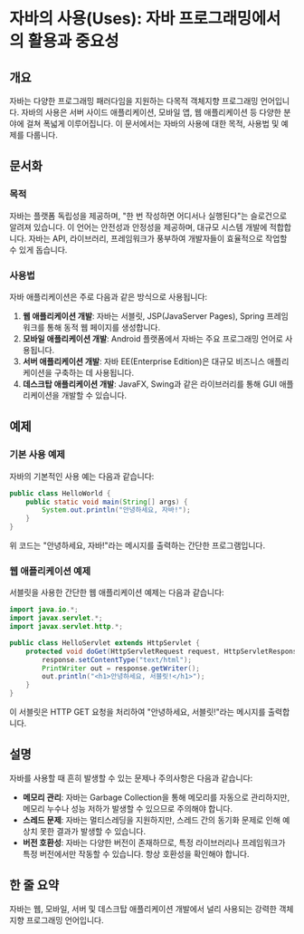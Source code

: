 <!--
Meta Description: # 자바의 사용(Uses): 자바 프로그래밍에서의 활용과 중요성 ## 개요 자바는 다양한 프로그래밍 패러다임을 지원하는 다목적 객체지향 프로그래밍 언어입니다. 자바의 사용은 서버 사이드 애플리케이션, 모바일 앱, 웹 애플리케이션 등 다양한 분야에 걸쳐 폭넓게 이루어집니...
Meta Keywords: 자바는, 애플리케이션, 자바의, 프로그래밍, 있습니다
-->

# 자바의 사용(Uses): 자바 프로그래밍에서의 활용과 중요성

## 개요
자바는 다양한 프로그래밍 패러다임을 지원하는 다목적 객체지향 프로그래밍 언어입니다. 자바의 사용은 서버 사이드 애플리케이션, 모바일 앱, 웹 애플리케이션 등 다양한 분야에 걸쳐 폭넓게 이루어집니다. 이 문서에서는 자바의 사용에 대한 목적, 사용법 및 예제를 다룹니다.

## 문서화

### 목적
자바는 플랫폼 독립성을 제공하며, "한 번 작성하면 어디서나 실행된다"는 슬로건으로 알려져 있습니다. 이 언어는 안전성과 안정성을 제공하며, 대규모 시스템 개발에 적합합니다. 자바는 API, 라이브러리, 프레임워크가 풍부하여 개발자들이 효율적으로 작업할 수 있게 돕습니다.

### 사용법
자바 애플리케이션은 주로 다음과 같은 방식으로 사용됩니다:

1. **웹 애플리케이션 개발**: 자바는 서블릿, JSP(JavaServer Pages), Spring 프레임워크를 통해 동적 웹 페이지를 생성합니다.
2. **모바일 애플리케이션 개발**: Android 플랫폼에서 자바는 주요 프로그래밍 언어로 사용됩니다.
3. **서버 애플리케이션 개발**: 자바 EE(Enterprise Edition)은 대규모 비즈니스 애플리케이션을 구축하는 데 사용됩니다.
4. **데스크탑 애플리케이션 개발**: JavaFX, Swing과 같은 라이브러리를 통해 GUI 애플리케이션을 개발할 수 있습니다.

## 예제

### 기본 사용 예제
자바의 기본적인 사용 예는 다음과 같습니다:

```java
public class HelloWorld {
    public static void main(String[] args) {
        System.out.println("안녕하세요, 자바!");
    }
}
```

위 코드는 "안녕하세요, 자바!"라는 메시지를 출력하는 간단한 프로그램입니다.

### 웹 애플리케이션 예제
서블릿을 사용한 간단한 웹 애플리케이션 예제는 다음과 같습니다:

```java
import java.io.*;
import javax.servlet.*;
import javax.servlet.http.*;

public class HelloServlet extends HttpServlet {
    protected void doGet(HttpServletRequest request, HttpServletResponse response) throws ServletException, IOException {
        response.setContentType("text/html");
        PrintWriter out = response.getWriter();
        out.println("<h1>안녕하세요, 서블릿!</h1>");
    }
}
```

이 서블릿은 HTTP GET 요청을 처리하여 "안녕하세요, 서블릿!"라는 메시지를 출력합니다.

## 설명
자바를 사용할 때 흔히 발생할 수 있는 문제나 주의사항은 다음과 같습니다:

- **메모리 관리**: 자바는 Garbage Collection을 통해 메모리를 자동으로 관리하지만, 메모리 누수나 성능 저하가 발생할 수 있으므로 주의해야 합니다.
- **스레드 문제**: 자바는 멀티스레딩을 지원하지만, 스레드 간의 동기화 문제로 인해 예상치 못한 결과가 발생할 수 있습니다.
- **버전 호환성**: 자바는 다양한 버전이 존재하므로, 특정 라이브러리나 프레임워크가 특정 버전에서만 작동할 수 있습니다. 항상 호환성을 확인해야 합니다.

## 한 줄 요약
자바는 웹, 모바일, 서버 및 데스크탑 애플리케이션 개발에서 널리 사용되는 강력한 객체지향 프로그래밍 언어입니다.